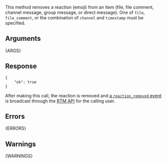 
This method removes a reaction (emoji) from an item (file, file comment, channel message, group message, or direct message).
One of `file`, `file_comment`, or the combination of `channel` and `timestamp` must be specified.


## Arguments

{ARGS}


## Response

	{
		"ok": true
	}

After making this call, the reaction is removed and [a `reaction_removed` event](/events/reaction_removed) is broadcast through the [RTM API](/rtm) for the calling user.


## Errors

{ERRORS}

## Warnings

{WARNINGS}
